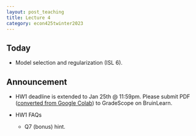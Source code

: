 ```yaml
---
layout: post_teaching
title: Lecture 4
category: econ425twinter2023
---
```


## Today

* Model selection and regularization (ISL 6).

## Announcement

* HW1 deadline is extended to Jan 25th @ 11:59pm. Please submit PDF ([converted from Google Colab](https://www.youtube.com/watch?v=-Ti9Mm21uVc)) to GradeScope on BruinLearn.

* HW1 FAQs 

    - Q7 (bonus) hint. 
